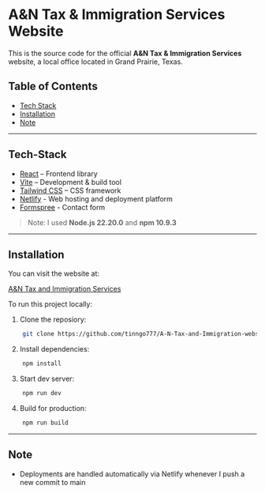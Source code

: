 # A&N Tax & Immigration Services Website

This is the source code for the official **A&N Tax & Immigration Services** website, a local office located in Grand Prairie, Texas.

## Table of Contents 
- [Tech Stack](#Tech-Stack)
- [Installation](#Installation)
- [Note](#Note)

---

## Tech-Stack
- [React](https://reactjs.org/) – Frontend library
- [Vite](https://vitejs.dev/) – Development & build tool
- [Tailwind CSS](https://tailwindcss.com/) – CSS framework
- [Netlify](https://www.netlify.com/) - Web hosting and deployment platform
- [Formspree](https://formspree.io/) - Contact form 

> Note: I used **Node.js 22.20.0** and **npm 10.9.3**

---

## Installation
You can visit the website at:

[A&N Tax and Immigration Services](https://antaxservices.netlify.app/)

To run this project locally:
1. Clone the reposiory:
``` bash
    git clone https://github.com/tinngo777/A-N-Tax-and-Immigration-website.git
```

2. Install dependencies:
``` bash
    npm install
```

3. Start dev server:
``` bash
    npm run dev
```

4. Build for production:
``` bash
    npm run build
```

---

## Note
- Deployments are handled automatically via Netlify whenever I push a new commit to main
